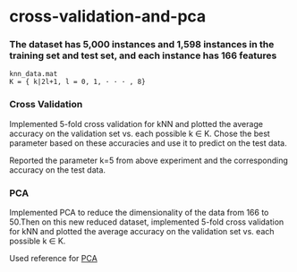 # cross-validation-and-pca

### The dataset has 5,000 instances and 1,598 instances in the training set and test set, and each instance has 166 features
    knn_data.mat
    K = { k|2l+1, l = 0, 1, · · · , 8}
   ### Cross Validation
   Implemented 5-fold cross validation for kNN and plotted the average accuracy on the validation set vs. each possible k ∈ K. Chose the best parameter based on these accuracies and use it to predict on the test data. 
   
   Reported the parameter k=5 from above experiment and the corresponding accuracy on the test data.
   
   ### PCA
   Implemented PCA to reduce the dimensionality of the data from 166 to 50.Then on this new reduced dataset, implemented 5-fold cross validation for kNN and plotted the average accuracy on the validation set vs. each possible k ∈ K.
   
   Used reference for [PCA](https://plot.ly/ipython-notebooks/principal-component-analysis/)
   
   
